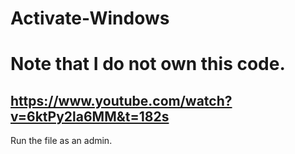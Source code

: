 # Activate-Windows

# Note that I do not own this code.

## https://www.youtube.com/watch?v=6ktPy2la6MM&t=182s


Run the file as an admin.

